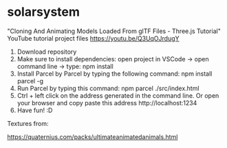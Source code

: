 # solarsystem

"Cloning And Animating Models Loaded From glTF Files - Three.js Tutorial" YouTube tutorial project files https://youtu.be/Q3UqOJrdugY

1. Download repository
2. Make sure to install dependencies: open project in VSCode -> open command line -> type: npm install
3. Install Parcel by Parcel by typing the following command: npm install parcel -g
4. Run Parcel by typing this command: npm parcel ./src/index.html
5. Ctrl + left click on the address generated in the command line. Or open your browser and copy paste this address http://localhost:1234
6. Have fun! :D

Textures from:

https://quaternius.com/packs/ultimateanimatedanimals.html
